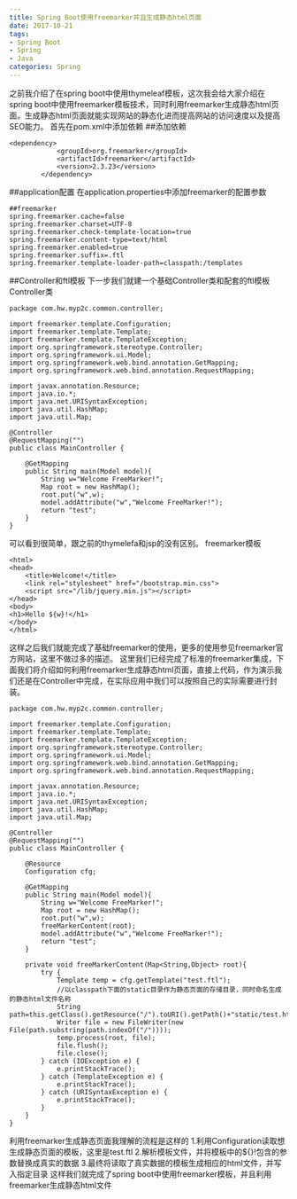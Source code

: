 ```yaml
---
title: Spring Boot使用freemarker并且生成静态html页面
date: 2017-10-21
tags:
- Spring Boot
- Spring
- Java
categories: Spring
---
```

之前我介绍了在spring boot中使用thymeleaf模板，这次我会给大家介绍在spring boot中使用freemarker模板技术，同时利用freemarker生成静态html页面。生成静态html页面就能实现网站的静态化进而提高网站的访问速度以及提高SEO能力。
首先在pom.xml中添加依赖
##添加依赖
```
<dependency>
            <groupId>org.freemarker</groupId>
            <artifactId>freemarker</artifactId>
            <version>2.3.23</version>
        </dependency>
```
##application配置
在application.properties中添加freemarker的配置参数

```
##freemarker
spring.freemarker.cache=false
spring.freemarker.charset=UTF-8
spring.freemarker.check-template-location=true
spring.freemarker.content-type=text/html
spring.freemarker.enabled=true
spring.freemarker.suffix=.ftl
spring.freemarker.template-loader-path=classpath:/templates
```
##Controller和ftl模板
下一步我们就建一个基础Controller类和配套的ftl模板
Controller类
```
package com.hw.myp2c.common.controller;

import freemarker.template.Configuration;
import freemarker.template.Template;
import freemarker.template.TemplateException;
import org.springframework.stereotype.Controller;
import org.springframework.ui.Model;
import org.springframework.web.bind.annotation.GetMapping;
import org.springframework.web.bind.annotation.RequestMapping;

import javax.annotation.Resource;
import java.io.*;
import java.net.URISyntaxException;
import java.util.HashMap;
import java.util.Map;

@Controller
@RequestMapping("")
public class MainController {

    @GetMapping
    public String main(Model model){
        String w="Welcome FreeMarker!";
        Map root = new HashMap();
        root.put("w",w);
        model.addAttribute("w","Welcome FreeMarker!");
        return "test";
    }
}

```
可以看到很简单，跟之前的thymelefa和jsp的没有区别。
freemarker模板
```
<html>
<head>
    <title>Welcome!</title>
    <link rel="stylesheet" href="/bootstrap.min.css">
    <script src="/lib/jquery.min.js"></script>
</head>
<body>
<h1>Hello ${w}!</h1>
</body>
</html>
```
这样之后我们就能完成了基础freemarker的使用，更多的使用参见freemarker官方网站，这里不做过多的描述。
这里我们已经完成了标准的freemarker集成，下面我们将介绍如何利用freemarker生成静态html页面，直接上代码，作为演示我们还是在Controller中完成，在实际应用中我们可以按照自己的实际需要进行封装。
```
package com.hw.myp2c.common.controller;

import freemarker.template.Configuration;
import freemarker.template.Template;
import freemarker.template.TemplateException;
import org.springframework.stereotype.Controller;
import org.springframework.ui.Model;
import org.springframework.web.bind.annotation.GetMapping;
import org.springframework.web.bind.annotation.RequestMapping;

import javax.annotation.Resource;
import java.io.*;
import java.net.URISyntaxException;
import java.util.HashMap;
import java.util.Map;

@Controller
@RequestMapping("")
public class MainController {

    @Resource
    Configuration cfg;

    @GetMapping
    public String main(Model model){
        String w="Welcome FreeMarker!";
        Map root = new HashMap();
        root.put("w",w);
        freeMarkerContent(root);
        model.addAttribute("w","Welcome FreeMarker!");
        return "test";
    }

    private void freeMarkerContent(Map<String,Object> root){
        try {
            Template temp = cfg.getTemplate("test.ftl");
            //以classpath下面的static目录作为静态页面的存储目录，同时命名生成的静态html文件名称
            String path=this.getClass().getResource("/").toURI().getPath()+"static/test.html";
            Writer file = new FileWriter(new File(path.substring(path.indexOf("/"))));
            temp.process(root, file);
            file.flush();
            file.close();
        } catch (IOException e) {
            e.printStackTrace();
        } catch (TemplateException e) {
            e.printStackTrace();
        } catch (URISyntaxException e) {
            e.printStackTrace();
        }
    }
}

```
利用freemarker生成静态页面我理解的流程是这样的
1.利用Configuration读取想生成静态页面的模板，这里是test.ftl
2.解析模板文件，并将模板中的${}!包含的参数替换成真实的数据
3.最终将读取了真实数据的模板生成相应的html文件，并写入指定目录
这样我们就完成了spring boot中使用freemarker模板，并且利用freemarker生成静态html文件